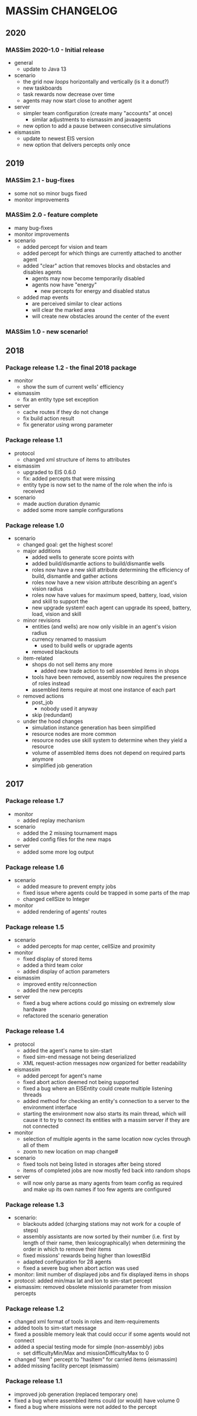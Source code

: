 # MASSim CHANGELOG

## 2020

### MASSim 2020-1.0 - Initial release

* general
  * update to Java 13
* scenario
  * the grid now *loops* horizontally and vertically (is it a donut?)
  * new taskboards
  * task rewards now decrease over time
  * agents may now start close to another agent
* server
  * simpler team configuration (create many "accounts" at once)
    * similar adjustments to eismassim and javaagents
  * new option to add a pause between consecutive simulations
* eismassim
  * update to newest EIS version
  * new option that delivers percepts only once 

## 2019

### MASSim 2.1 - bug-fixes

* some not so minor bugs fixed
* monitor improvements

### MASSim 2.0 - feature complete

* many bug-fixes
* monitor improvements
* scenario
  * added percept for vision and team
  * added percept for which things are currently attached to another agent
  * added "clear" action that removes blocks and obstacles and disables agents
    * agents may now become temporarily disabled
    * agents now have "energy"
      * new percepts for energy and disabled status
  * added map events
    * are perceived similar to clear actions
    * will clear the marked area
    * will create new obstacles around the center of the event

### MASSim 1.0 - new scenario!

## 2018

### Package release 1.2 - the final 2018 package

* monitor
  * show the sum of current wells' efficiency
* eismassim
  * fix an entity type set exception
* server
  * cache routes if they do not change
  * fix build action result
  * fix generator using wrong parameter

### Package release 1.1

* protocol
  * changed xml structure of items to attributes
* eismassim
  * upgraded to EIS 0.6.0
  * fix: added percepts that were missing
  * entity type is now set to the name of the role when the info is received
* scenario
  * made auction duration dynamic
  * added some more sample configurations

### Package release 1.0

* scenario
  * changed goal: get the highest score!
  * major additions
    * added wells to generate score points with
    * added build/dismantle actions to build/dismantle wells
    * roles now have a new skill attribute determining the efficiency of build, dismantle and gather actions
    * roles now have a new vision attribute describing an agent's vision radius
    * roles now have values for maximum speed, battery, load, vision and skill to support the
    * new upgrade system! each agent can upgrade its speed, battery, load, vision and skill
  * minor revisions
    * entities (and wells) are now only visible in an agent's vision radius
    * currency renamed to massium
      * used to build wells or upgrade agents
    * removed blackouts
  * item-related
    * shops do not sell items any more
      * added new trade action to sell assembled items in shops
    * tools have been removed, assembly now requires the presence of roles instead
    * assembled items require at most one instance of each part
  * removed actions
    * post_job
      * nobody used it anyway
    * skip (redundant)
  * under the hood changes
    * simulation instance generation has been simplified
    * resource nodes are more common
    * resource nodes use skill system to determine when they yield a resource
    * volume of assembled items does not depend on required parts anymore
    * simplified job generation

## 2017

### Package release 1.7

* monitor
  * added replay mechanism
* scenario
  * added the 2 missing tournament maps
  * added config files for the new maps
* server
  * added some more log output

### Package release 1.6

* scenario
  * added measure to prevent empty jobs
  * fixed issue where agents could be trapped in some parts of the map
  * changed cellSize to Integer
* monitor
  * added rendering of agents' routes

### Package release 1.5

* scenario
  * added percepts for map center, cellSize and proximity
* monitor
  * fixed display of stored items
  * added a third team color
  * added display of action parameters
* eismassim
  * improved entity re/connection
  * added the new percepts
* server
  * fixed a bug where actions could go missing on extremely slow hardware
  * refactored the scenario generation

### Package release 1.4

* protocol
  * added the agent's name to sim-start
  * fixed sim-end message not being deserialized
  * XML request-action messages now organized for better readability
* eismassim
  * added percept for agent's name
  * fixed abort action deemed not being supported
  * fixed a bug where an EISEntity could create multiple listening threads
  * added method for checking an entity's connection to a server to the environment interface
  * starting the environment now also starts its main thread, which will cause it to try to connect its entities with a massim server if they are not connected
* monitor
  * selection of multiple agents in the same location now cycles through all of them
  * zoom to new location on map change#
* scenario
  * fixed tools not being listed in storages after being stored
  * items of completed jobs are now mostly fed back into random shops
* server
  * will now only parse as many agents from team config as required and make up its own names if too few agents are configured

### Package release 1.3

* scenario:
  * blackouts added (charging stations may not work for a couple of steps)
  * assembly assistants are now sorted by their number (i.e. first by length of their name, then lexicographically) when determining the order in which to remove their items
  * fixed missions' rewards being higher than lowestBid
  * adapted configuration for 28 agents
  * fixed a severe bug when abort action was used
* monitor: limit number of displayed jobs and fix displayed items in shops
* protocol: added min/max lat and lon to sim-start percept
* eismassim: removed obsolete missionId parameter from mission percepts

### Package release 1.2

* changed xml format of tools in roles and item-requirements
* added tools to sim-start message
* fixed a possible memory leak that could occur if some agents would not connect
* added a special testing mode for simple (non-assembly) jobs
  * set difficultyMin/Max and missionDifficultyMax to 0
* changed "item" percept to "hasItem" for carried items (eismassim)
* added missing facility percept (eismassim)

### Package release 1.1

* improved job generation (replaced temporary one)
* fixed a bug where assembled items could (or would) have volume 0
* fixed a bug where missions were not added to the percept

